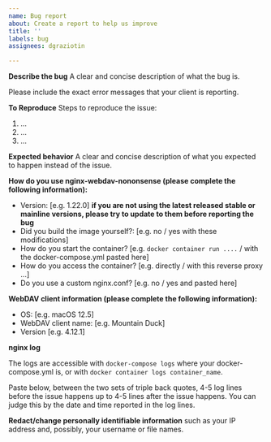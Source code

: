 ```yaml
---
name: Bug report
about: Create a report to help us improve
title: ''
labels: bug
assignees: dgraziotin

---
```


**Describe the bug**
A clear and concise description of what the bug is.

Please include the exact error messages that your client is reporting.

**To Reproduce**
Steps to reproduce the issue:

1. ...
2. ...
3. ...

**Expected behavior**
A clear and concise description of what you expected to happen instead of the issue.

**How do you use nginx-webdav-nononsense (please complete the following information):**
 - Version: [e.g. 1.22.0] **if you are not using the latest released stable or mainline versions, please try to update to them before reporting the bug**
 - Did you build the image yourself?: [e.g. no / yes with these modifications]
 - How do you start the container? [e.g. `docker container run ....` / with the docker-compose.yml pasted here]
- How do you access the container? [e.g. directly / with this reverse proxy ...]
 - Do you use a custom nginx.conf? [e.g. no / yes and pasted here]

**WebDAV client information (please complete the following information):**
 - OS: [e.g. macOS 12.5]
 - WebDAV client name: [e.g. Mountain Duck]
 - Version [e.g. 4.12.1]

**nginx log**

The logs are accessible with `docker-compose logs` where your docker-compose.yml is, or with `docker container logs container_name`.

Paste below, between the two sets of triple back quotes, 4-5 log lines before the issue happens up to 4-5 lines after the issue happens. You can judge this by the date and time reported in the log lines. 

**Redact/change personally identifiable information** such as your IP address and, possibly, your username or file names.

```

```
